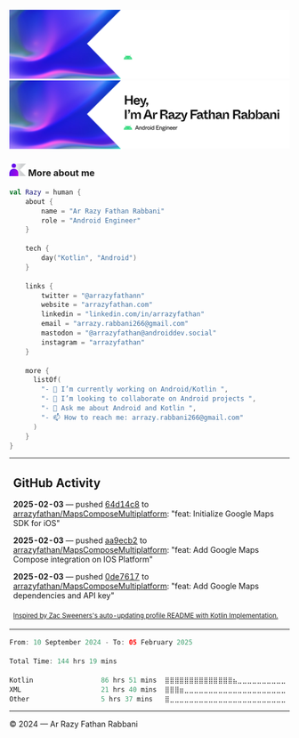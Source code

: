 ![Ar Razy Fathan Rabbani Banner](https://github.com/arrazyfathan/arrazyfathan/blob/main/media/banner-dark.png#gh-dark-mode-only)
![Ar Razy Fathan Rabbani Banner](https://github.com/arrazyfathan/arrazyfathan/blob/main/media/banner-light.png#gh-light-mode-only)

### <img width="30" alt="about" src="https://github.com/arrazyfathan/arrazyfathan/blob/main/media/about.png"> More about me

```kotlin
val Razy = human {
    about {
        name = "Ar Razy Fathan Rabbani"
        role = "Android Engineer"
    }

    tech {
        day("Kotlin", "Android")
    }

    links {
        twitter = "@arrazyfathann"
        website = "arrazyfathan.com"
        linkedin = "linkedin.com/in/arrazyfathan"
        email = "arrazy.rabbani266@gmail.com"
        mastodon = "@arrazyfathan@androiddev.social"
        instagram = "arrazyfathan"
    }

    more {
      listOf(
        "- 🔭 I’m currently working on Android/Kotlin ",
        "- 👯 I’m looking to collaborate on Android projects ",
        "- 💬 Ask me about Android and Kotlin ",
        "- 📫 How to reach me: arrazy.rabbani266@gmail.com"
      )
    }
}
```


<table><tr><td valign="top" width="100%">    

## GitHub Activity

**2025-02-03** — pushed [64d14c8](https://github.com/arrazyfathan/MapsComposeMultiplatform/commits/64d14c879c76193503b6b6ffbb53d4194bc0ce3d) to [arrazyfathan/MapsComposeMultiplatform](https://github.com/arrazyfathan/MapsComposeMultiplatform): "feat: Initialize Google Maps SDK for iOS"

**2025-02-03** — pushed [aa9ecb2](https://github.com/arrazyfathan/MapsComposeMultiplatform/commits/aa9ecb24fd71d947c5370649a3c2d24a69e148fe) to [arrazyfathan/MapsComposeMultiplatform](https://github.com/arrazyfathan/MapsComposeMultiplatform): "feat: Add Google Maps Compose integration on IOS Platform"

**2025-02-03** — pushed [0de7617](https://github.com/arrazyfathan/MapsComposeMultiplatform/commits/0de7617502e12e94e1f1af7d387907c3ab30f9af) to [arrazyfathan/MapsComposeMultiplatform](https://github.com/arrazyfathan/MapsComposeMultiplatform): "feat: Add Google Maps dependencies and API key"
                
<sub><a href="https://github.com/ZacSweers/ZacSweers/">Inspired by Zac Sweeners's auto-updating profile README with Kotlin Implementation.</a></sub>
</table>

<!--START_SECTION:waka-->

```kotlin
From: 10 September 2024 - To: 05 February 2025

Total Time: 144 hrs 19 mins

Kotlin                 86 hrs 51 mins  ⣿⣿⣿⣿⣿⣿⣿⣿⣿⣿⣿⣿⣿⣿⣦⣀⣀⣀⣀⣀⣀⣀⣀⣀⣀   57.92 %
XML                    21 hrs 40 mins  ⣿⣿⣿⣶⣀⣀⣀⣀⣀⣀⣀⣀⣀⣀⣀⣀⣀⣀⣀⣀⣀⣀⣀⣀⣀   14.46 %
Other                  5 hrs 37 mins   ⣿⣀⣀⣀⣀⣀⣀⣀⣀⣀⣀⣀⣀⣀⣀⣀⣀⣀⣀⣀⣀⣀⣀⣀⣀   03.75 %
```

<!--END_SECTION:waka-->

---
© 2024 — Ar Razy Fathan Rabbani